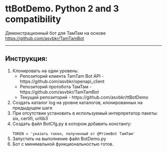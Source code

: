 # ttBotDemo. Python 2 and 3 compatibility
Демонстрационный бот для ТамТам на основе https://github.com/asvbkr/TamTamBot
***
## Инструкция:
<ol>
<li> Клонировать на один уровень:
<ul>
<li> Репозиторий клиента TamTam Bot API - https://github.com/asvbkr/openapi_client
<li> Репозиторий протобота ТамТам - https://github.com/asvbkr/TamTamBot
<li> Текущий репозиторий - https://github.com/asvbkr/ttBotDemo
</ul>
<li> Создать каталог log на уровне каталогов, клонированных на предыдущем шаге
<li> При отсутствии установить в используемый интерпретатор пакеты: six, certifi, urllib3
<li> Создать файл BotCfg.py в котором добавить константу:<br/>
<CODE>
TOKEN = 'указать токен, полученный от @PrimeBot ТамТам'
</CODE>
<li> Запустить на выполнение файл BotDemo.py
<li> Бот с минимальной функциональностью готов.
</ol>